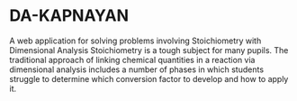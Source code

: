 # DA-KAPNAYAN

A web application for solving problems involving Stoichiometry with Dimensional Analysis
Stoichiometry is a tough subject for many pupils. The traditional approach of linking chemical quantities in a reaction via dimensional analysis includes a number of phases in which students struggle to determine which conversion factor to develop and how to apply it.
